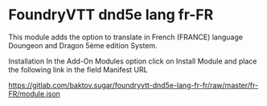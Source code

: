 # FoundryVTT dnd5e lang fr-FR

This module adds the option to translate in French (FRANCE) language Doungeon and Dragon 5ème edition System. 

Installation
In the Add-On Modules option click on Install Module and place the following link in the field Manifest URL

https://gitlab.com/baktov.sugar/foundryvtt-dnd5e-lang-fr-fr/raw/master/fr-FR/module.json
